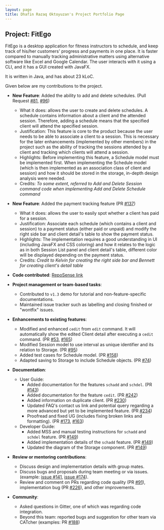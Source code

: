 ```yaml
---
layout: page
title: Dhafin Razaq Oktoyuzan's Project Portfolio Page
---
```


## Project: FitEgo

FitEgo is a desktop application for fitness instructors to schedule, and keep track of his/her customers' progress and payments in one place. 
It is faster compared to manually tracking administrative matters using alternative software like Excel and Google Calendar. The user interacts with it using a CLI, and it has a GUI created with JavaFX. 

It is written in Java, and has about 23 kLoC.

Given below are my contributions to the project.

* **New Feature**: Added the ability to add and delete schedules. (Pull Request [#81](https://github.com/AY2021S1-CS2103T-T13-3/tp/pull/81), [#96](https://github.com/AY2021S1-CS2103T-T13-3/tp/pull/96))
  * What it does: allows the user to create and delete schedules. A schedule contains information about a client and the attended session. Therefore, adding a schedule means that the specified client will attend the specified session. 
  * Justification: This feature is core to the product because the user needs to be able to associate a client to a session. This is necessary for the later enhancements (implemented by other members) in the project such as the ability of tracking the sessions attended by a client and tracking which clients will attend a session.
  * Highlights: Before implementing this feature, a Schedule model must be implemented first. When implementing the Schedule model (which is then implemented as an association class of client and session) and how it should be stored in the storage, in-depth design analysis were needed.
  * Credits: *To some extent, referred to Add and Delete Session command code when implementing Add and Delete Schedule command*

* **New Feature**: Added the payment tracking feature (PR [#137](https://github.com/AY2021S1-CS2103T-T13-3/tp/pull/137))
  * What it does: allows the user to easily spot whether a client has paid for a session.
  * Justification: Associate each schedule (which contains a client and session) to a payment status (either paid or unpaid) and modify the right side bar and client detail's table to show the payment status.
  * Highlights: The implementation requires a good understanding in UI (including JavaFX and CSS coloring) and how it relates to the logic as in both Session List panel and client detail's table, different color will be displayed depending on the payment status.
  * Credits: *Credit to Kelvin for creating the right side bar and Bennett for creating client's detail table*

* **Code contributed**: [RepoSense link](https://nus-cs2103-ay2021s1.github.io/tp-dashboard/#breakdown=true&search=&sort=groupTitle&sortWithin=title&since=2020-08-14&timeframe=commit&mergegroup=&groupSelect=groupByRepos&checkedFileTypes=docs~functional-code~test-code~other&tabOpen=true&tabType=authorship&tabAuthor=dhafinrazaq&tabRepo=AY2021S1-CS2103T-T13-3%2Ftp%5Bmaster%5D&authorshipIsMergeGroup=false&authorshipFileTypes=test-code)

* **Project management or team-based tasks**:
  * Contributed to `v1.3` demo for tutorial and non-feature-specific documentations.
  * Maintained issue tracker such as labelling and closing finished or "wontfix" issues.

* **Enhancements to existing features**:
  * Modified and enhanced `cedit` from `edit` command. It will automatically show the edited Client detail after executing a `cedit` command. (PR [#53](https://github.com/AY2021S1-CS2103T-T13-3/tp/pull/53), [\#165](https://github.com/AY2021S1-CS2103T-T13-3/tp/pull/165))
  * Modified Session model to use interval as unique identifier and its relation to Storage. (PR [#95](https://github.com/AY2021S1-CS2103T-T13-3/tp/pull/95))
  * Added test cases for Schedule model. (PR [#158](https://github.com/AY2021S1-CS2103T-T13-3/tp/pull/158))
  * Adapted saving to Storage to include Schedule objects. (PR [#74](https://github.com/AY2021S1-CS2103T-T13-3/tp/pull/74))

* **Documentation**:
  * User Guide:
    * Added documentation for the features `schadd` and `schdel`. (PR [\#143](https://github.com/AY2021S1-CS2103T-T13-3/tp/pull/143))
    * Added documentation for the feature `cedit`. (PR [\#242](https://github.com/AY2021S1-CS2103T-T13-3/tp/pull/242))
    * Added information on duplicate client. (PR [\#230](https://github.com/AY2021S1-CS2103T-T13-3/tp/pull/230))
    * Updated FAQ's contact us link and potential query regarding a more advanced but yet to be implemented feature. (PR [#234](https://github.com/AY2021S1-CS2103T-T13-3/tp/pull/234))
    * Proofread and fixed UG (includes fixing broken links and formatting). (PR [#173](https://github.com/AY2021S1-CS2103T-T13-3/tp/pull/173), [#163](https://github.com/AY2021S1-CS2103T-T13-3/tp/pull/163/files))
  * Developer Guide:
    * Added MSS and manual testing instructions for `schadd` and `schdel` feature. (PR [\#149](https://github.com/AY2021S1-CS2103T-T13-3/tp/pull/149))
    * Added implementation details of the `schadd` feature. (PR [\#149](https://github.com/AY2021S1-CS2103T-T13-3/tp/pull/149))
    * Updated the diagram of the Storage component. (PR [\#149](https://github.com/AY2021S1-CS2103T-T13-3/tp/pull/149))

* **Review or mentoring contributions**:
  * Discuss design and implementation details with group mates.
  * Discuss bugs and proposals during team meeting or via issues. (example: [issue \#141](https://github.com/AY2021S1-CS2103T-T13-3/tp/issues/141), [issue \#174](https://github.com/AY2021S1-CS2103T-T13-3/tp/issues/174)).
  * Review and comment on PRs regarding code quality (PR [#91](https://github.com/AY2021S1-CS2103T-T13-3/tp/pull/91)), implementation bug (PR [#226](https://github.com/AY2021S1-CS2103T-T13-3/tp/pull/226)), and other improvements.

* **Community**:
  * Asked questions in Gitter, one of which was regarding code integration.
  * Beyond this team: reported bugs and suggestion for other team via CATcher (examples: PR [#188](https://github.com/AY2021S1-CS2103T-W17-3/tp/issues/188))

